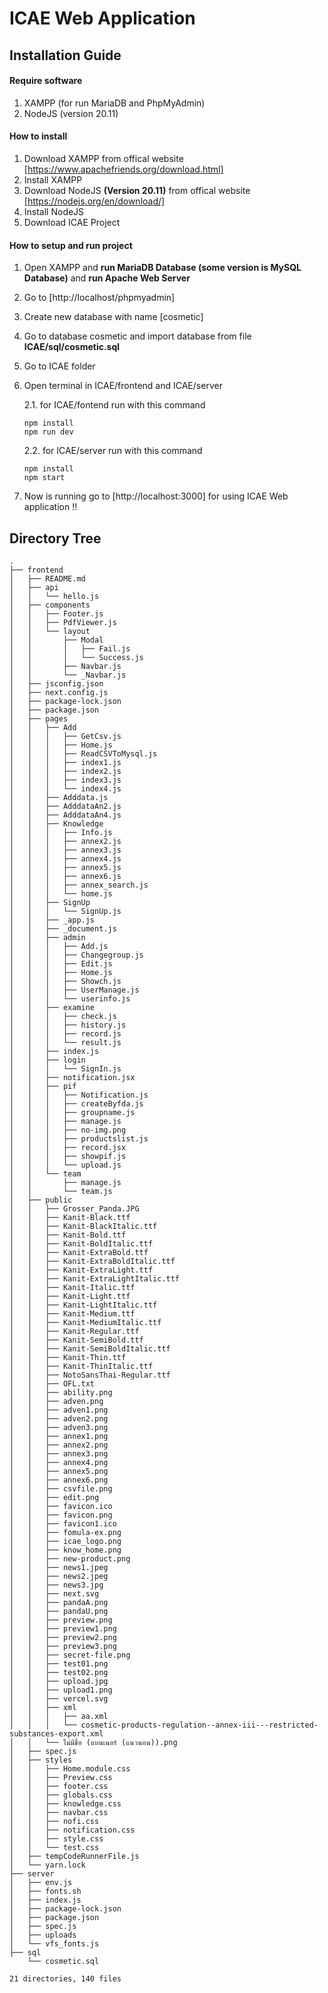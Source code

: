 # ICAE Web Application

## Installation Guide
#### Require software
1. XAMPP (for run MariaDB and PhpMyAdmin)
2. NodeJS (version 20.11)  

#### How to install
1. Download XAMPP from offical website [https://www.apachefriends.org/download.html]
2. Install XAMPP
3. Download NodeJS **(Version 20.11)** from offical website [https://nodejs.org/en/download/]
4. Install NodeJS
5. Download ICAE Project

#### How to setup and run project
1. Open XAMPP and **run MariaDB Database (some version is MySQL Database)** and **run Apache Web Server**
2. Go to [http://localhost/phpmyadmin]
3. Create new database with name [cosmetic]
4. Go to database cosmetic and import database from file **ICAE/sql/cosmetic.sql**
5. Go to ICAE folder
6. Open terminal in ICAE/frontend and ICAE/server
   
   2.1. for ICAE/fontend run with this command
   ```
   npm install
   npm run dev
   ```
   2.2. for ICAE/server run with this command
   ```
   npm install
   npm start
   ```
7. Now is running go to [http://localhost:3000] for using ICAE Web application !!

## Directory Tree
```
.
├── frontend
│   ├── README.md
│   ├── api
│   │   └── hello.js
│   ├── components
│   │   ├── Footer.js
│   │   ├── PdfViewer.js
│   │   └── layout
│   │       ├── Modal
│   │       │   ├── Fail.js
│   │       │   └── Success.js
│   │       ├── Navbar.js
│   │       └── _Navbar.js
│   ├── jsconfig.json
│   ├── next.config.js
│   ├── package-lock.json
│   ├── package.json
│   ├── pages
│   │   ├── Add
│   │   │   ├── GetCsv.js
│   │   │   ├── Home.js
│   │   │   ├── ReadCSVToMysql.js
│   │   │   ├── index1.js
│   │   │   ├── index2.js
│   │   │   ├── index3.js
│   │   │   └── index4.js
│   │   ├── Adddata.js
│   │   ├── AdddataAn2.js
│   │   ├── AdddataAn4.js
│   │   ├── Knowledge
│   │   │   ├── Info.js
│   │   │   ├── annex2.js
│   │   │   ├── annex3.js
│   │   │   ├── annex4.js
│   │   │   ├── annex5.js
│   │   │   ├── annex6.js
│   │   │   ├── annex_search.js
│   │   │   └── home.js
│   │   ├── SignUp
│   │   │   └── SignUp.js
│   │   ├── _app.js
│   │   ├── _document.js
│   │   ├── admin
│   │   │   ├── Add.js
│   │   │   ├── Changegroup.js
│   │   │   ├── Edit.js
│   │   │   ├── Home.js
│   │   │   ├── Showch.js
│   │   │   ├── UserManage.js
│   │   │   └── userinfo.js
│   │   ├── examine
│   │   │   ├── check.js
│   │   │   ├── history.js
│   │   │   ├── record.js
│   │   │   └── result.js
│   │   ├── index.js
│   │   ├── login
│   │   │   └── SignIn.js
│   │   ├── notification.jsx
│   │   ├── pif
│   │   │   ├── Notification.js
│   │   │   ├── createByfda.js
│   │   │   ├── groupname.js
│   │   │   ├── manage.js
│   │   │   ├── no-img.png
│   │   │   ├── productslist.js
│   │   │   ├── record.jsx
│   │   │   ├── showpif.js
│   │   │   └── upload.js
│   │   └── team
│   │       ├── manage.js
│   │       └── team.js
│   ├── public
│   │   ├── Grosser_Panda.JPG
│   │   ├── Kanit-Black.ttf
│   │   ├── Kanit-BlackItalic.ttf
│   │   ├── Kanit-Bold.ttf
│   │   ├── Kanit-BoldItalic.ttf
│   │   ├── Kanit-ExtraBold.ttf
│   │   ├── Kanit-ExtraBoldItalic.ttf
│   │   ├── Kanit-ExtraLight.ttf
│   │   ├── Kanit-ExtraLightItalic.ttf
│   │   ├── Kanit-Italic.ttf
│   │   ├── Kanit-Light.ttf
│   │   ├── Kanit-LightItalic.ttf
│   │   ├── Kanit-Medium.ttf
│   │   ├── Kanit-MediumItalic.ttf
│   │   ├── Kanit-Regular.ttf
│   │   ├── Kanit-SemiBold.ttf
│   │   ├── Kanit-SemiBoldItalic.ttf
│   │   ├── Kanit-Thin.ttf
│   │   ├── Kanit-ThinItalic.ttf
│   │   ├── NotoSansThai-Regular.ttf
│   │   ├── OFL.txt
│   │   ├── ability.png
│   │   ├── adven.png
│   │   ├── adven1.png
│   │   ├── adven2.png
│   │   ├── adven3.png
│   │   ├── annex1.png
│   │   ├── annex2.png
│   │   ├── annex3.png
│   │   ├── annex4.png
│   │   ├── annex5.png
│   │   ├── annex6.png
│   │   ├── csvfile.png
│   │   ├── edit.png
│   │   ├── favicon.ico
│   │   ├── favicon.png
│   │   ├── favicon1.ico
│   │   ├── fomula-ex.png
│   │   ├── icae_logo.png
│   │   ├── know_home.png
│   │   ├── new-product.png
│   │   ├── news1.jpeg
│   │   ├── news2.jpeg
│   │   ├── news3.jpg
│   │   ├── next.svg
│   │   ├── pandaA.png
│   │   ├── pandaU.png
│   │   ├── preview.png
│   │   ├── preview1.png
│   │   ├── preview2.png
│   │   ├── preview3.png
│   │   ├── secret-file.png
│   │   ├── test01.png
│   │   ├── test02.png
│   │   ├── upload.jpg
│   │   ├── upload1.png
│   │   ├── vercel.svg
│   │   ├── xml
│   │   │   ├── aa.xml
│   │   │   └── cosmetic-products-regulation--annex-iii---restricted-substances-export.xml
│   │   └── ไม่มีชื่อ (แบนเนอร์ (แนวนอน)).png
│   ├── spec.js
│   ├── styles
│   │   ├── Home.module.css
│   │   ├── Preview.css
│   │   ├── footer.css
│   │   ├── globals.css
│   │   ├── knowledge.css
│   │   ├── navbar.css
│   │   ├── nofi.css
│   │   ├── notification.css
│   │   ├── style.css
│   │   └── test.css
│   ├── tempCodeRunnerFile.js
│   └── yarn.lock
├── server
│   ├── env.js
│   ├── fonts.sh
│   ├── index.js
│   ├── package-lock.json
│   ├── package.json
│   ├── spec.js
│   ├── uploads
│   └── vfs_fonts.js
├── sql
    └── cosmetic.sql

21 directories, 140 files
```
